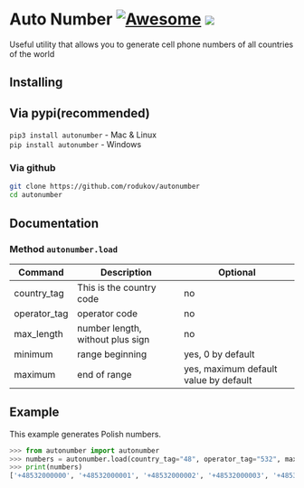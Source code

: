 # Auto Number [![Awesome](https://cdn.rawgit.com/sindresorhus/awesome/d7305f38d29fed78fa85652e3a63e154dd8e8829/media/badge.svg)](https://github/rodukov) [<img src="https://img.shields.io/badge/powerful-generator-FF3939"/>](https://github.com/rodukov)

Useful utility that allows you to generate cell phone numbers of all countries of the world

## Installing
## Via pypi(recommended)
`pip3 install autonumber` - Mac & Linux<br>
`pip install autonumber` - Windows
### Via github
```bash
git clone https://github.com/rodukov/autonumber
cd autonumber
```

## Documentation
### Method `autonumber.load`
| Command | Description | Optional |
| --- | --- | --- |
| country_tag | This is the country code | no |
| operator_tag | operator code | no 
| max_length | number length, without plus sign | no |
| minimum | range beginning | yes, 0 by default |
| maximum | end of range | yes, maximum default value by default |

## Example
This example generates Polish numbers.<br>
```python
>>> from autonumber import autonumber
>>> numbers = autonumber.load(country_tag="48", operator_tag="532", max_length=11, minimum=0, maximum=25)
>>> print(numbers)
['+48532000000', '+48532000001', '+48532000002', '+48532000003', '+48532000004', '+48532000005', '+48532000006', '+48532000007', '+48532000008', '+48532000009', '+48532000010', '+48532000011', '+48532000012', '+48532000013', '+48532000014', '+48532000015', '+48532000016', '+48532000017', '+48532000018', '+48532000019', '+48532000020', '+48532000021', '+48532000022', '+48532000023', '+48532000024', '+48532000025']
```
